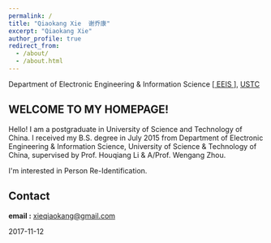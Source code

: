 ```yaml
---
permalink: /
title: "Qiaokang Xie  谢乔康"
excerpt: "Qiaokang Xie"
author_profile: true
redirect_from:
  - /about/
  - /about.html
---
```


Department of Electronic Engineering & Information Science [[ EEIS ](http://eeis.ustc.edu.cn/)], [USTC](http://www.ustc.edu.cn/)

## WELCOME TO MY HOMEPAGE!

Hello! I am a postgraduate in University of Science and Technology of China. I received my B.S. degree in July 2015 from Department of Electronic Engineering & Information Science, University of Science & Technology of China, supervised by Prof. Houqiang Li & A/Prof. Wengang Zhou.

I'm interested in Person Re-Identification.

## Contact
**email :** xieqiaokang@gmail.com

2017-11-12
